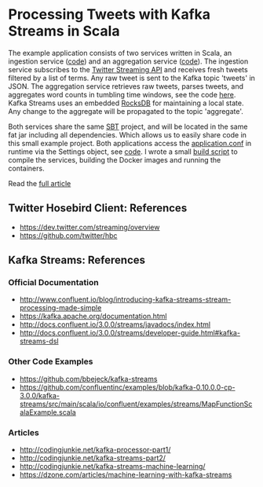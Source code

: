 # Processing Tweets with Kafka Streams in Scala 

The example application consists of two services written in Scala, an ingestion service ([code](https://github.com/jpzk/twitterstream/blob/master/twitterstream/src/main/scala/IngestApp.scala)) and an aggregation service ([code](https://github.com/jpzk/twitterstream/blob/master/twitterstream/src/main/scala/AggregationApp.scala)). The ingestion service subscribes to the [Twitter Streaming API](https://dev.twitter.com/streaming/overview) and receives fresh tweets filtered by a list of terms. Any raw tweet is sent to the Kafka topic 'tweets' in JSON. The aggregation service retrieves raw tweets, parses tweets, and aggregates word counts in tumbling time windows, see the code [here](https://github.com/jpzk/twitterstream/blob/master/twitterstream/src/main/scala/AggregationApp.scala). Kafka Streams uses an embedded [RocksDB](http://rocksdb.org/) for maintaining a local state. Any change to the aggregate will be propagated to the topic 'aggregate'.

Both services share the same [SBT](http://www.scala-sbt.org/index.html) project, and will be located in the same fat jar including all dependencies. Which allows us to easily share code in this small example project. Both applications access the [application.conf](https://github.com/jpzk/twitterstream/blob/master/application.conf.template) in runtime via the Settings object, see [code](https://github.com/jpzk/twitterstream/blob/master/twitterstream/src/main/scala/Settings.scala). I wrote a small [build script](https://github.com/jpzk/twitterstream/blob/master/build-run-containers.sh) to compile the services, building the Docker images and running the containers.

Read the [full article](https://www.madewithtea.com/processing-tweets-with-kafka-streams.html)

## Twitter Hosebird Client: References

* https://dev.twitter.com/streaming/overview
* https://github.com/twitter/hbc

## Kafka Streams: References
 
### Official Documentation

* http://www.confluent.io/blog/introducing-kafka-streams-stream-processing-made-simple
* https://kafka.apache.org/documentation.html
* http://docs.confluent.io/3.0.0/streams/javadocs/index.html
* http://docs.confluent.io/3.0.0/streams/developer-guide.html#kafka-streams-dsl

### Other Code Examples

* https://github.com/bbejeck/kafka-streams
* https://github.com/confluentinc/examples/blob/kafka-0.10.0.0-cp-3.0.0/kafka-streams/src/main/scala/io/confluent/examples/streams/MapFunctionScalaExample.scala

### Articles

* http://codingjunkie.net/kafka-processor-part1/
* http://codingjunkie.net/kafka-streams-part2/
* http://codingjunkie.net/kafka-streams-machine-learning/
* https://dzone.com/articles/machine-learning-with-kafka-streams
